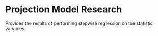 # Projection Model Research

Provides the results of performing stepwise regression on the statistic variables.
